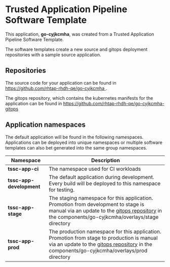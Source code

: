 # Trusted Application Pipeline Software Template

This application, **go-cyjkcmha**, was created from a Trusted Application Pipeline Software Template.

The software templates create a new source and gitops deployment repositories with a sample source application. 

## Repositories

The source code for your application can be found in [https://github.com/rhtap-rhdh-qe/go-cyjkcmha ](https://github.com/rhtap-rhdh-qe/go-cyjkcmha ).
 
The gitops repository, which contains the kubernetes manifests for the application can be found in 
[https://github.com/rhtap-rhdh-qe/go-cyjkcmha-gitops ](https://github.com/rhtap-rhdh-qe/go-cyjkcmha-gitops ) 

## Application namespaces 

The default application will be found in the following namespaces. Applications can be deployed into unique namespaces or multiple software templates can also bet generated into the same group namespaces.  

|  Namespace   |  Description   |  
| -------- | -------- |
| **tssc-app-ci** | The namespace used for CI workloads |
| **tssc-app-development** | The default application during development. Every build will be deployed to this namespace for testing. |
| **tssc-app-stage** | The staging namespace for this application. Promotion from development to stage is manual via an update to the [gitops repository](https://github.com/rhtap-rhdh-qe/go-cyjkcmha-gitops ) in the components/go-cyjkcmha/overlays/stage directory |
| **tssc-app-prod** | The production namespace for this application. Promotion from stage to production is manual via an update to the [gitops repository](https://github.com/rhtap-rhdh-qe/go-cyjkcmha-gitops ) in the components/go-cyjkcmha/overlays/prod directory |